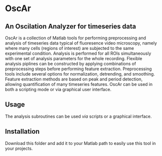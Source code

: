 # OscAr

## An Oscilation Analyzer for timeseries data

OscAr is a collection of Matlab tools for performing preprocessing and analysis of timeseries data typical of fluoresence video microscopy, namely where many cells (regions of interest) are subjected to the same experimental condition. Analysis is performed for all ROIs simultaneously with one set of analysis parameters for the whole recording. Flexible analysis piplines can be constructed by applying combinations of preprocessing steps before performing feature extraction. Preprocessing tools include several options for normalization, detrending, and smoothing. Feature extraction methods are based on peak and period detection, allowing quantification of many timeseries features. OscAr can be used in both a scripting mode or via graphical user interface.  

## Usage

The analysis subroutines can be used *via* scripts or a graphical interface.

## Installation

Download this folder and add it to your Matlab path to easily use this tool in your projects.
